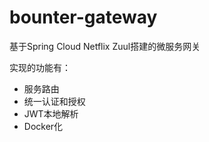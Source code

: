 # bounter-gateway
基于Spring Cloud Netflix Zuul搭建的微服务网关
  
  实现的功能有：
  - 服务路由
  - 统一认证和授权
  - JWT本地解析
  - Docker化
